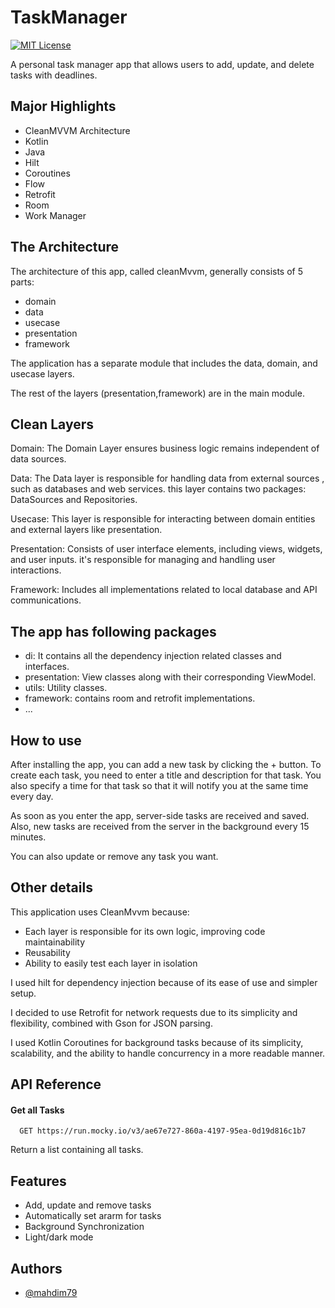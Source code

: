 # TaskManager
[![MIT License](https://img.shields.io/badge/Version-1.0.0-green)](https://choosealicense.com/licenses/mit/)

A personal task manager app that allows users to add, update, and delete tasks with deadlines.
## Major Highlights

- CleanMVVM Architecture
- Kotlin
- Java
- Hilt
- Coroutines
- Flow
- Retrofit
- Room
- Work Manager
## The Architecture
The architecture of this app, called cleanMvvm, generally consists of 5 parts:

- domain
- data
- usecase
- presentation
- framework

The application has a separate module that includes the data, domain, and usecase layers.

The rest of the layers (presentation,framework) are in the main module.
## Clean Layers

Domain: The Domain Layer ensures business logic remains independent of data sources.

Data: The Data layer is responsible for handling data from external sources , such as databases and web services. this layer contains two packages: DataSources and Repositories.

Usecase: This layer is responsible for interacting between domain entities and external layers like presentation.

Presentation: Consists of user interface elements, including views, widgets, and user inputs. it's responsible for managing and handling user interactions.

Framework: Includes all implementations related to local database and API communications.
## The app has following packages

- di: It contains all the dependency injection related classes and interfaces.
- presentation: View classes along with their corresponding ViewModel.
- utils: Utility classes.
- framework: contains room and retrofit implementations.
- ...
## How to use

After installing the app, you can add a new task by clicking the + button. To create each task, you need to enter a title and description for that task. You also specify a time for that task so that it will notify you at the same time every day.

As soon as you enter the app, server-side tasks are received and saved. Also, new tasks are received from the server in the background every 15 minutes.

You can also update or remove any task you want.
## Other details

This application uses CleanMvvm because:

- Each layer is responsible for its own logic, improving code maintainability
- Reusability
- Ability to easily test each layer in isolation


I used hilt for dependency injection because of its ease of use and simpler setup.

I decided to use Retrofit for network requests due to its simplicity and flexibility, combined with Gson for JSON parsing.

I used Kotlin Coroutines for background tasks because of its simplicity, scalability, and the ability to handle concurrency in a more readable manner.
## API Reference

#### Get all Tasks

```http
  GET https://run.mocky.io/v3/ae67e727-860a-4197-95ea-0d19d816c1b7
```

Return a list containing all tasks.

## Features

- Add, update and remove tasks
- Automatically set ararm for tasks
- Background Synchronization
- Light/dark mode
## Authors

- [@mahdim79](https://www.github.com/mahdim79)